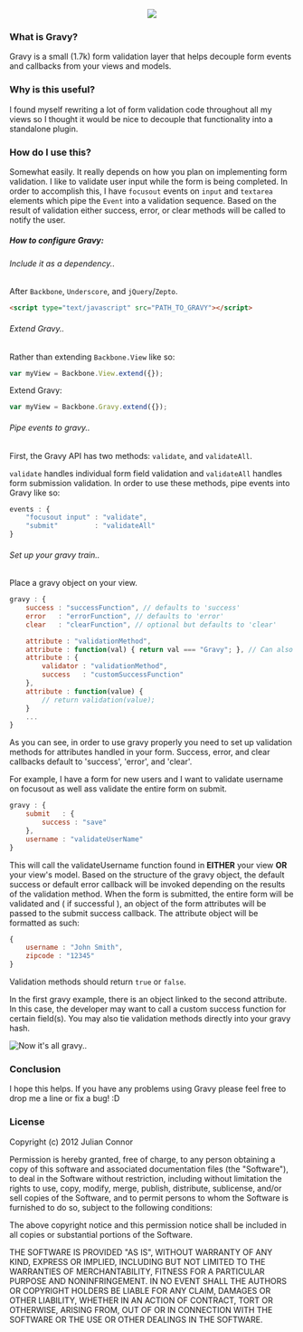 <p align="center">
    <img src="http://i.imgur.com/i9nP8a5.png" />
</p>

### What is Gravy?

Gravy is a small (1.7k) form validation layer that helps decouple form events and callbacks from your views and models.

### Why is this useful?

I found myself rewriting a lot of form validation code throughout all my views so I thought it would be nice to decouple that functionality into a standalone plugin.

### How do I use this?

Somewhat easily. It really depends on how you plan on implementing form validation. I like to validate user input while the form is being completed. In order to accomplish this, I have ```focusout``` events on ```input``` and ```textarea``` elements which pipe the ```Event``` into a validation sequence. Based on the result of validation either success, error, or clear methods will be called to notify the user.

##### How to configure Gravy:

###### Include it as a dependency..
After ```Backbone```, ```Underscore```, and ```jQuery```/```Zepto```.
```html
<script type="text/javascript" src="PATH_TO_GRAVY"></script>
```

###### Extend Gravy..
Rather than extending ```Backbone.View``` like so:
```javascript
var myView = Backbone.View.extend({});
```

Extend Gravy:
```javascript
var myView = Backbone.Gravy.extend({});
```

###### Pipe events to gravy..
First, the Gravy API has two methods: ```validate```, and ```validateAll```.

```validate``` handles individual form field validation and ```validateAll``` handles form submission validation. In order to use these methods, pipe events into Gravy like so:
```javascript
events : {
    "focusout input" : "validate",
    "submit"         : "validateAll"
}
```


###### Set up your gravy train..
Place a gravy object on your view.
```javascript
gravy : {
    success : "successFunction", // defaults to 'success'
    error   : "errorFunction", // defaults to 'error'
    clear   : "clearFunction", // optional but defaults to 'clear'

    attribute : "validationMethod",
    attribute : function(val) { return val === "Gravy"; }, // Can also pass anonymous functions
    attribute : {
        validator : "validationMethod",
        success   : "customSuccessFunction"
    },
    attribute : function(value) {
        // return validation(value);
    }
    ...
}
```

As you can see, in order to use gravy properly you need to set up validation methods for attributes handled in your form. Success, error, and clear callbacks default
to 'success', 'error', and 'clear'.

For example, I have a form for new users and I want to validate username on focusout as well ass validate the entire form on submit.
```javascript
gravy : {
    submit   : {
        success : "save"
    },
    username : "validateUserName"
}
```

This will call the validateUsername function found in **EITHER** your view **OR** your view's model. Based on the structure of the gravy object, the default success or default error callback will be invoked depending on the results of the validation method. When the form is submitted, the entire form will be validated and ( if successful ), an object of the form attributes will be passed to the submit success callback. The attribute object will be formatted as such:
```javascript
{
    username : "John Smith",
    zipcode : "12345"
}
```

Validation methods should return ```true``` or ```false```.

In the first gravy example, there is an object linked to the second attribute. In this case, the developer may want to call a custom success function for certain field(s). You may also tie validation methods directly into your gravy hash.


![Now it's all gravy..](http://dl.dropbox.com/u/1654579/Screenshots/o097.png)


### Conclusion

I hope this helps. If you have any problems using Gravy please feel free to drop me a line or fix a bug! :D


### License

Copyright (c) 2012 Julian Connor

Permission is hereby granted, free of charge, to any person obtaining a copy of this software and associated documentation files (the "Software"), to deal in the Software without restriction, including without limitation the rights to use, copy, modify, merge, publish, distribute, sublicense, and/or sell copies of the Software, and to permit persons to whom the Software is furnished to do so, subject to the following conditions:

The above copyright notice and this permission notice shall be included in all copies or substantial portions of the Software.

THE SOFTWARE IS PROVIDED "AS IS", WITHOUT WARRANTY OF ANY KIND, EXPRESS OR IMPLIED, INCLUDING BUT NOT LIMITED TO THE WARRANTIES OF MERCHANTABILITY, FITNESS FOR A PARTICULAR PURPOSE AND NONINFRINGEMENT. IN NO EVENT SHALL THE AUTHORS OR COPYRIGHT HOLDERS BE LIABLE FOR ANY CLAIM, DAMAGES OR OTHER LIABILITY, WHETHER IN AN ACTION OF CONTRACT, TORT OR OTHERWISE, ARISING FROM, OUT OF OR IN CONNECTION WITH THE SOFTWARE OR THE USE OR OTHER DEALINGS IN THE SOFTWARE.
